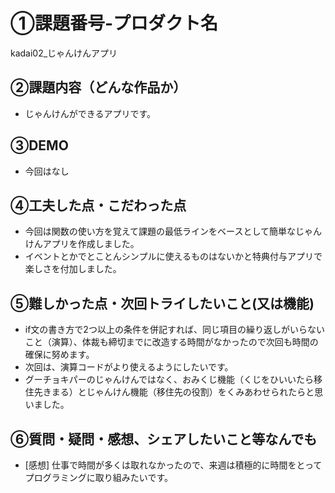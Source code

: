 # ①課題番号-プロダクト名
kadai02_じゃんけんアプリ

## ②課題内容（どんな作品か）

- じゃんけんができるアプリです。

## ③DEMO
- 今回はなし

## ④工夫した点・こだわった点

- 今回は関数の使い方を覚えて課題の最低ラインをベースとして簡単なじゃんけんアプリを作成しました。
- イベントとかでとことんシンプルに使えるものはないかと特典付与アプリで楽しさを付加しました。  

## ⑤難しかった点・次回トライしたいこと(又は機能)

- if文の書き方で2つ以上の条件を併記すれば、同じ項目の繰り返しがいらないこと（演算）、体裁も締切までに改造する時間がなかったので次回も時間の確保に努めます。
- 次回は、演算コードがより使えるようにしたいです。
- グーチョキパーのじゃんけんではなく、おみくじ機能（くじをひいいたら移住先きまる）とじゃんけん機能（移住先の役割）をくみあわせられたらと思いました。

## ⑥質問・疑問・感想、シェアしたいこと等なんでも
- [感想] 仕事で時間が多くは取れなかったので、来週は積極的に時間をとってプログラミングに取り組みたいです。

